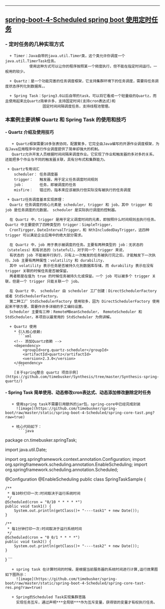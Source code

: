 ----
## [spring-boot-4-Scheduled spring boot 使用定时任务](https://github.com/timebusker/spring-boot/tree/master/spring-boot-4-Scheduled/)

### - 定时任务的几种实现方式
      + Timer：Java自带的java.util.Timer类，这个类允许你调度一个java.util.TimerTask任务。
	           使用这种方式可以让你的程序按照某一个频度执行，但不能在指定时间运行。一般用的较少。

      + Quartz：是一个功能完善的任务调度框架，它支持集群环境下的任务调度，需要将任务调度状态序列化到数据库。。

      + Spring Task：Spring3.0以后自带的task，可以将它看成一个轻量级的Quartz，而且使用起来比Quartz简单许多，支持固定时间(支持cron表达式)和
	                 固定时间间隔调度任务，支持线程池管理。
  

### 本案例主要讲解 Quartz 和 Spring Task 的使用和技巧

#### - Quartz 介绍及使用技巧
       + Quartz框架需要10多张表协同，配置繁多，它完全由Java编写的开源作业调度框架，为在Java应用程序中进行作业调度提供了简单却强大的机制。
	   Quartz允许开发人员根据时间间隔来调度作业。它实现了作业和触发器的多对多的关系，还能把多个作业与不同的触发器关联，具有分布式和集群能力。

     + Quartz专用词汇
	    scheduler： 任务调度器
	    trigger：   触发器，用于定义任务调度时间规则
	    job：       任务，即被调度的任务
	    misfire：   错过的，指本来应该被执行但实际没有被执行的任务调度
		
	 + Quartz任务调度基本实现原理：
	  Quartz 任务调度的核心元素是 scheduler, trigger 和 job，其中 trigger 和 job 是任务调度的元数据， scheduler 是实际执行调度的控制器。
	  
	  在 Quartz 中，trigger 是用于定义调度时间的元素，即按照什么时间规则去执行任务。Quartz 中主要提供了四种类型的 trigger：SimpleTrigger，
	  CronTirgger，DateIntervalTrigger，和 NthIncludedDayTrigger。这四种 trigger 可以满足企业应用中的绝大部分需求。

	  在 Quartz 中，job 用于表示被调度的任务。主要有两种类型的 job：无状态的（stateless）和有状态的（stateful）。对于同一个 trigger 来说，
	  有状态的 job 不能被并行执行，只有上一次触发的任务被执行完之后，才能触发下一次执行。Job 主要有两种属性：volatility 和 durability，
	  其中 volatility 表示任务是否被持久化到数据库存储，而 durability 表示在没有 trigger 关联的时候任务是否被保留。
	  两者都是在值为 true 的时候任务被持久化或保留。一个 job 可以被多个 trigger 关联，但是一个 trigger 只能关联一个 job。

      在 Quartz 中， scheduler 由 scheduler 工厂创建：DirectSchedulerFactory 或者 StdSchedulerFactory。 
	  第二种工厂 StdSchedulerFactory 使用较多，因为 DirectSchedulerFactory 使用起来不够方便，需要作许多详细的手工编码设置。 
	  Scheduler 主要有三种：RemoteMBeanScheduler， RemoteScheduler 和 StdScheduler。本项目以最常用的 StdScheduler 为例讲解。
	  
	  + Quartz 使用
	    * 引入核心依赖:
		  ```xml
		<!-- 添加Quartz依赖 -->
		<dependency>
			<groupId>org.quartz-scheduler</groupId>
			<artifactId>quartz</artifactId>
			<version>2.3.0</version>
		</dependency>
		  ```
		[关于spring整合 quartz 项目示例](https://github.com/timebusker/Synthesis/tree/master/Synthesis-spring-quartz/)

#### - Spring Task 简单使用、动态修改cron表达式、动态添加修改删除定时任务

       + 使用spring task不需要引用额外的jar包，spring-core中已经完成封装
	     ![image](https://github.com/timebusker/spring-boot/raw/master/static/spring-boot-4-Scheduled/spring-core-tast.png?raw=true)
	   
	   + 核心代码如下：
	      ```java
package cn.timebusker.springTask;

import java.util.Date;

import org.springframework.context.annotation.Configuration;
import org.springframework.scheduling.annotation.EnableScheduling;
import org.springframework.scheduling.annotation.Scheduled;

@Configuration
@EnableScheduling
public class SpringTaskSample {

	/**
	 * 每10秒打印一次:时间取决于运行系统时间
	 */
	@Scheduled(cron = "0/10 * * * * *")
	public void task1() {
		System.out.println(getClass()+ "----task1" + new Date());
	}

	/**
	 * 每1分钟打印一次:时间取决于运行系统时间
	 */
	@Scheduled(cron = "0 0/1 * * * *")
	public void task2() {
		System.out.println(getClass()+ "----task2" + new Date());
	}
}
		  ```
     
	   + spring task 在计算时间的时候，是根据当前服务器的系统时间进行计算,运行效果图如下图所示：
	     ![image](https://github.com/timebusker/spring-boot/raw/master/static/spring-boot-4-Scheduled/spring-core-tast-res.png?raw=true)
		 
	   + Spring的Scheduled Task实现集群思路
	     实现任务互斥，通过声明***全局锁***作为互斥变量，获得锁的变量才有权执行任务。




